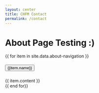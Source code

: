 ```yaml
---
layout: center
title: CHFM Contact
permalink: /contact
---
```


# About Page Testing :)

<div id="accordion">
    {{ for item in site.data.about-navigation }}
        <div class="card">
            <div class="card-header" id="headingOne">
                <h5 class="mb-0">
                    <button class="btn btn-link" data-toggle="collapse" data-target="#collapseOne" aria-expanded="true" aria-controls="collapseOne">
                        {{item.name}}
                    </button>
                </h5>
            </div> 
            <div id="collapseOne" class="collapse show" aria-labelledby="headingOne" data-parent="#accordion">
                <div class="card-body">
                    {{ item.content }}
                </div>
            </div>
        </div>
    {{ end for}}
</div>